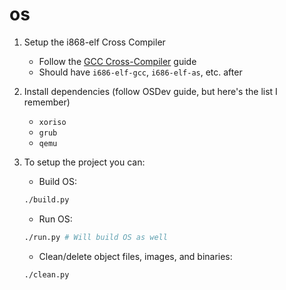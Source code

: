# os

1. Setup the i868-elf Cross Compiler
    * Follow the [GCC Cross-Compiler](https://wiki.osdev.org/GCC_Cross-Compiler) guide
    * Should have `i686-elf-gcc`, `i686-elf-as`, etc. after
2. Install dependencies (follow OSDev guide, but here's the list I remember)
    * `xoriso`
    * `grub`
    * `qemu`
3. To setup the project you can:
    * Build OS:
    ```bash
    ./build.py
    ```

    * Run OS:
    ```bash
    ./run.py # Will build OS as well
    ```

    * Clean/delete object files, images, and binaries:
    ```bash
    ./clean.py
    ```
